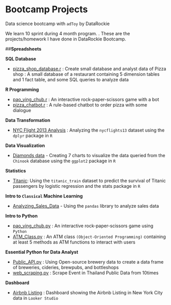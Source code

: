 # Bootcamp Projects

Data science bootcamp with `adToy` by DataRockie

We learn 10 sprint during 4 month program. . These are the projects/homework I have done in DataRockie Bootcamp.

##**Spreadsheets**

**SQL Database**
- [pizza_shop_database.r](https://github.com/Jintawee-s/bootcamp_projects/blob/main/SQL%20Database/pizza_shop_database.r) : Create small database and analyst data of Pizza shop : A small database of a restaurant containing 5 dimension tables and 1 fact table, and some SQL queries to analyze data

**R Programming**
- [pao_ying_chub.r](https://github.com/Jintawee-s/bootcamp_projects/blob/main/R%20Programming/pao_ying_chub.r) : An interactive rock-paper-scissors game with a bot
- [pizza_chatbot.r](https://github.com/Jintawee-s/bootcamp_projects/blob/main/R%20Programming/pizza_chatbot.r) : A rule-based chatbot to order pizza with some dialogue

**Data Transformation**
- [NYC Flight 2013 Analysis](https://github.com/Jintawee-s/bootcamp_projects/blob/main/NYC%20Flights%202013%20Analysis.r) : Analyzing the `nycflights13` dataset using the `dplyr` package in `R`

**Data Visualization**
- [Diamonds data](https://github.com/Jintawee-s/bootcamp_projects/blob/main/diamonds%20data-visualization.pdf) - Creating 7 charts to visualize the data queried from the `Chinook` database using the `ggplot2` package in `R`

**Statistics**
- [Titanic](https://github.com/Jintawee-s/bootcamp_projects/blob/main/Titanic_%20Logistic%20regression.pdf): Using the `titanic_train` dataset to predict the survival of Titanic passengers by logistic regression and the stats package in `R`

**Intro to `Classical` Machine Learning**
- [Analyzing_Sales_Data](https://github.com/Jintawee-s/bootcamp_projects/blob/main/Python/Course%20Pandas%20Foundation%20-%20Final%20Project.ipynb) - Using the `pandas` library to analyze sales data

**Intro to Python**
- [pao_ying_chub.py](https://github.com/Jintawee-s/bootcamp_projects/blob/main/Python/pao_ying_chub.py) : An interactive rock-paper-scissors game using `Python`
- [ATM_Class.py](https://github.com/Jintawee-s/bootcamp_projects/blob/main/Python/ATM_class.py) : An ATM class `(Object-Oriented Programming)` containing at least 5 methods as ATM functions to interact with users

**Essential Python for Data Analyst**
- [Public_API.py](https://github.com/Jintawee-s/bootcamp_projects/blob/main/Python/Public_API.py) : Using Open-source brewery data to create a data frame of breweries, cideries, brewpubs, and bottleshops
- [web_scraping.py](https://github.com/Jintawee-s/bootcamp_projects/blob/main/Python/web_scraping.py) : Scrape Event in Thailand Public Data from 10times

**Dashboard**
- [Airbnb Listing](https://lookerstudio.google.com/reporting/d3b6d1b5-cde4-4aac-94a5-cf3c4f9724e3) : Dashboard showing the Airbnb Listing in New York City data in `Looker Studio`
